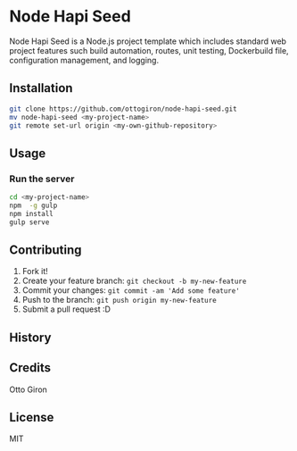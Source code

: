 # Node Hapi Seed

Node Hapi Seed is a Node.js project template which includes standard web project features such  build automation, routes, unit testing, Dockerbuild file, configuration management, and logging.

## Installation

```bash
git clone https://github.com/ottogiron/node-hapi-seed.git
mv node-hapi-seed <my-project-name>
git remote set-url origin <my-own-github-repository>
```

## Usage

### Run the server

```bash
cd <my-project-name>
npm  -g gulp
npm install
gulp serve
```

## Contributing
1. Fork it!
2. Create your feature branch: `git checkout -b my-new-feature`
3. Commit your changes: `git commit -am 'Add some feature'`
4. Push to the branch: `git push origin my-new-feature`
5. Submit a pull request :D
## History

## Credits
Otto Giron
## License
MIT
